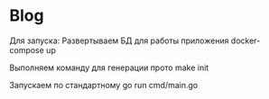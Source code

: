 # Blog

Для запуска:
Развертываем БД для работы приложения
docker-compose up

Выполняем команду для генерации прото
make init

Запускаем по стандартному
go run cmd/main.go
